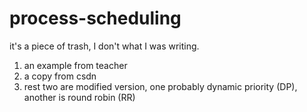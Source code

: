 # process-scheduling
it's a piece of trash, I don't what I was writing.
1. an example from teacher
2. a copy from csdn
3. rest two are modified version, one probably dynamic priority (DP), another is round robin (RR)
